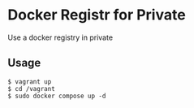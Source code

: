 # Docker Registr for Private

Use a docker registry in private

## Usage

    $ vagrant up
    $ cd /vagrant
    $ sudo docker compose up -d
